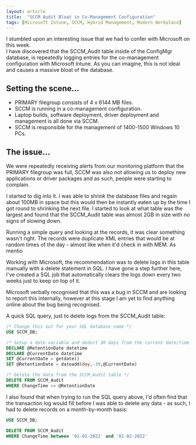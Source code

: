 ```yaml
---
layout: article
title:  "SCCM Audit Bloat in Co-Management Configuration"
tags: [Microsoft Intune, SCCM, Hybrid Management, Modern Workplace]
---
```


I stumbled upon an interesting issue that we had to confer with Microsoft on this week.  
I have discovered that the SCCM_Audit table inside of the ConfigMgr database, is repeatedly logging entries for the co-management configuration with Microsoft Intune. As you can imagine, this is not ideal and causes a massive bloat of the database. 

## Setting the scene...
- PRIMARY filegroup consists of 4 x 6144 MB files.
- SCCM is running in a co-management configuration.
- Laptop builds, software deployment, driver deployment and management is all done via SCCM.
- SCCM is responsible for the management of 1400-1500 Windows 10 PCs.

## The issue...
We were repeatedly receiving alerts from our monitoring platform that the PRIMARY filegroup was full, SCCM was also not allowing us to deploy new applications or driver packages and as such, people were starting to complain.

I started to dig into it. I was able to shrink the database files and regain about 100MB in space but this would then be instantly eaten up by the time I got round to shrinking the next file. I started to look at what table was the largest and found that the SCCM_Audit table was almost 2GB in size with no signs of slowing down.

Running a simple query and looking at the records, it was clear something wasn't right. The records were duplicate XML entries that would be at random times of the day - almost like when it'd check in with MEM. As mentio

Working with Microsoft, the recommendation was to delete logs in this table manually with a delete statement in SQL. I have gone a step further here, I've created a SQL job that automatically clears the logs down every two weeks just to keep on top of it.

Microsoft verbally recognised that this was a bug in SCCM and are looking to report this internally, however at this stage I am yet to find anything online about the bug being recognised.

A quick SQL query, just to delete logs from the SCCM_Audit table:
```sql
/* Change this out for your SQL database name */
USE SCCM_DB;

/* Setup a date variable and deduct 30 days from the current date/time */
DECLARE @RetentionDate datetime
DECLARE @CurrentDate datetime
SET @CurrentDate = getdate()
SET @RetentionDate = dateadd(day,-30,@CurrentDate)

/* Delete the data from the SCCM_Audit table */
DELETE FROM SCCM_Audit
WHERE ChangeTime <= @RetentionDate
```

I also found that when trying to run the SQL query above, I'd often find that the transaction log would fill before I was able to delete any data - as such, I had to delete records on a month-by-month basis:

```sql
USE SCCM_DB;

DELETE FROM SCCM_Audit
WHERE ChangeTime between '01-01-2022' and '01-02-2022'
```